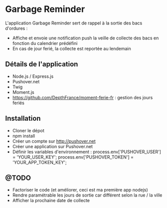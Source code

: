 # Garbage Reminder

L'application Garbage Reminder sert de rappel à la sortie des bacs d'ordures :

- Affiche et envoie une notification push la veille de collecte des bacs en fonction du calendrier prédéfini
- En cas de jour ferié, la collecte est reportée au lendemain

## Détails de l'application
- Node.js / Express.js
- Pushover.net
- Twig
- Moment.js
- https://github.com/DepthFrance/moment-ferie-fr : gestion des jours feriés

## Installation
- Cloner le dépot
- npm install
- Créer un compte sur http://pushover.net
- Créer une application sur Pushover.net
- Définir les variables d'environnement : 
  process.env['PUSHOVER_USER'] = 'YOUR_USER_KEY';
  process.env['PUSHOVER_TOKEN'] =  'YOUR_APP_TOKEN_KEY';

## @TODO
- Factoriser le code (et améliorer, ceci est ma première app nodejs)
- Rendre paramétrable les jours de sortie car différent selon la rue / la ville
- Afficher la prochaine date de collecte
